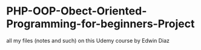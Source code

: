# PHP-OOP-Obect-Oriented-Programming-for-beginners-Project
all my files (notes and such)  on this Udemy course by Edwin Diaz
